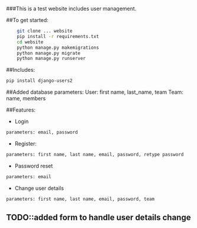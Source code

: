 ###This is a test website includes user management.

##To get started:
``` bash
    git clone ... website
    pip install -r requirements.txt
    cd website
    python manage.py makemigrations
    python manage.py migrate
    python manage.py runserver
```
##Includes:
``` bash
pip install django-users2
```
##Added database parameters:
    User: first name, last_name, team
    Team: name, members

##Features:
-   Login
``` bash
parameters: email, password
```
 -  Register:
``` bash 
parameters: first name, last name, email, password, retype password
```
-   Password reset
``` bash 
parameters: email
```
-   Change user details
``` bash 
parameters: first name, last name, email, password, team
```
  
## TODO::added form to handle user details change

